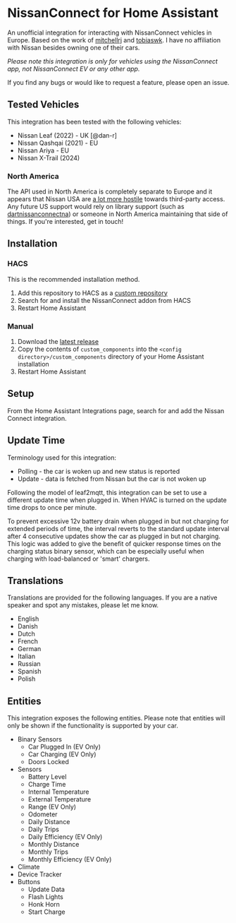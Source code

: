 # NissanConnect for Home Assistant

An unofficial integration for interacting with NissanConnect vehicles in Europe. Based on the work of [mitchellrj](https://github.com/mitchellrj) and [tobiaswk](https://github.com/Tobiaswk/dartnissanconnect). I have no affiliation with Nissan besides owning one of their cars.

_Please note this integration is only for vehicles using the NissanConnect app, not NissanConnect EV or any other app._

If you find any bugs or would like to request a feature, please open an issue.

## Tested Vehicles
This integration has been tested with the following vehicles:
* Nissan Leaf (2022) - UK [@dan-r]
* Nissan Qashqai (2021) - EU 
* Nissan Ariya - EU
* Nissan X-Trail (2024)

### North America
The API used in North America is completely separate to Europe and it appears that Nissan USA are [a lot more hostile](https://tobis.dk/blog/the-farce-of-nissanconnect-north-america/) towards third-party access. Any future US support would rely on library support (such as [dartnissanconnectna](https://gitlab.com/tobiaswkjeldsen/dartnissanconnectna)) or someone in North America maintaining that side of things. If you're interested, get in touch!

## Installation

### HACS
This is the recommended installation method.
1. Add this repository to HACS as a [custom repository](https://hacs.xyz/docs/faq/custom_repositories)
2. Search for and install the NissanConnect addon from HACS
3. Restart Home Assistant

### Manual
1. Download the [latest release](https://github.com/dan-r/HomeAssistant-NissanConnect/releases)
2. Copy the contents of `custom_components` into the `<config directory>/custom_components` directory of your Home Assistant installation
3. Restart Home Assistant


## Setup
From the Home Assistant Integrations page, search for and add the Nissan Connect integration.

## Update Time
Terminology used for this integration:
* Polling - the car is woken up and new status is reported
* Update - data is fetched from Nissan but the car is not woken up

Following the model of leaf2mqtt, this integration can be set to use a different update time when plugged in. When HVAC is turned on the update time drops to once per minute.

To prevent excessive 12v battery drain when plugged in but not charging for extended periods of time, the interval reverts to the standard update interval after 4 consecutive updates show the car as plugged in but not charging.
This logic was added to give the benefit of quicker response times on the charging status binary sensor, which can be especially useful when charging with load-balanced or 'smart' chargers.

## Translations
Translations are provided for the following languages. If you are a native speaker and spot any mistakes, please let me know.
* English
* Danish
* Dutch
* French
* German
* Italian
* Russian
* Spanish
* Polish

## Entities
This integration exposes the following entities. Please note that entities will only be shown if the functionality is supported by your car.

* Binary Sensors
    * Car Plugged In (EV Only)
    * Car Charging (EV Only)
    * Doors Locked
* Sensors
    * Battery Level
    * Charge Time
    * Internal Temperature
    * External Temperature
    * Range (EV Only)
    * Odometer
    * Daily Distance
    * Daily Trips
    * Daily Efficiency (EV Only)
    * Monthly Distance
    * Monthly Trips
    * Monthly Efficiency (EV Only)
* Climate
* Device Tracker
* Buttons
    * Update Data
    * Flash Lights
    * Honk Horn
    * Start Charge

